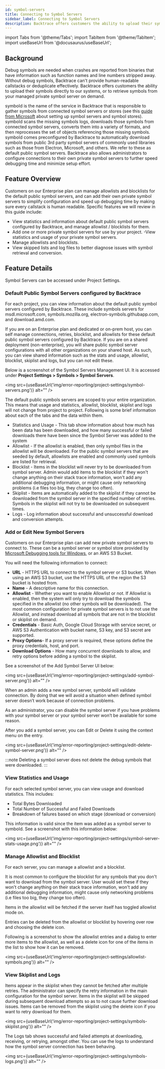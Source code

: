 ```yaml
---
id: symbol-servers
title: Connecting to Symbol Servers
sidebar_label: Connecting to Symbol Servers
description: Backtrace offers customers the ability to upload their symbols directly to our systems, or to retrieve symbols from your managed private symbol server on demand.
---
```


import Tabs from '@theme/Tabs';
import TabItem from '@theme/TabItem';
import useBaseUrl from '@docusaurus/useBaseUrl';

## Background

Debug symbols are needed when crashes are reported from binaries that have information such as function names and line numbers stripped away. Without debug symbols, Backtrace can't provide human-readable callstacks or deduplicate effectively. Backtrace offers customers the ability to upload their symbols directly to our systems, or to retrieve symbols from your managed private symbol server on demand.

symbold is the name of the service in Backtrace that is responsible to gather symbols from connected symbol servers or stores (see this [guide from Microsoft](https://docs.microsoft.com/en-us/windows/win32/debug/symbol-servers-and-symbol-stores) about setting up symbol servers and symbol stores). symbold scans the missing symbols logs, downloads those symbols from connected symbol servers, converts them into a variety of formats, and then reprocesses the set of objects referencing those missing symbols. symbold comes preconfigured by Backtrace to automatically download symbols from public 3rd party symbol servers of commonly used libraries such as those from Electron, Microsoft, and others. We refer to these as default public symbol servers. Backtrace also allows administrators to configure connections to their own private symbol servers to further speed debugging time and minimize setup effort.

## Feature Overview

Customers on our Enterprise plan can manage allowlists and blocklists for the default public symbol servers, and can add their own private symbol servers to simplify configuration and speed up debugging time by making sure every callstack is human readable. Specific features we will review in this guide include:

- View statistics and information about default public symbol servers configured by Backtrace, and manage allowlist / blocklists for them.
- Add one or more private symbol servers for use by your project.
  -View statistics and usage of your private symbol servers.
- Manage allowlists and blocklists.
- View skipped lists and log files to better diagnose issues with symbol retrieval and conversion.

## Feature Details

Symbol Servers can be accessed under Project Settings.

### Default Public Symbol Servers configured by Backtrace

For each project, you can view information about the default public symbol servers configured by Backtrace. These include symbols servers for msdl.microsoft.com, symbols.mozilla.org, electron-symbols.githubapp.com, and download.amd.com.

If you are on an Enterprise plan and dedicated or on-prem host, you can self manage connections, retries, blocklist, and allowlists for these default public symbol servers configured by Backtrace. If you are on a shared deployment (non-enterprise), you will share public symbol server configurations with all other organizations on your shared host. As such, you can view shared information such as the stats and usage, allowlist, blocklist, skiplist and logs, but you can not edit these.

Below is a screenshot of the Symbol Servers Management UI. It is accessed under **Project Settings > Symbols > Symbol Servers**.

<img src={useBaseUrl('img/error-reporting/project-settings/symbol-servers.png')} alt="" />

The default public symbols servers are scoped to your entire organization. This means that usage and statistics, allowlist, blocklist, skiplist and logs will not change from project to project. Following is some brief information about each of the tabs and the data within them.

- Statistics and Usage - This tab show information about how much has been data has been downloaded, and how many successful or failed downloads there have been since the Symbol Server was added to the system
- Allowlist - If the allowlist is enabled, then only symbol files in the allowlist will be downloaded. For the public symbol servers that are seeded by default, allowlists are enabled and commonly used symbols are listed for retrieval.
- Blocklist - Items in the blocklist will never try to be downloaded from symbol server. Admin would add items to the blocklist if they won't change anything on their stack trace information, won't add any additional debugging information, or might cause only networking problems (i.e files too big, they change too often).
- Skiplist - Items are automatically added to the skiplist if they cannot be downloaded from the symbol server in the specified number of retries. Symbols in the skiplist will not try to be downloaded on subsequent times.
- Logs - Log information about successful and unsuccessful download and conversion attempts.

### Add or Edit New Symbol Servers

Customers on our Enterprise plan can add new private symbol servers to connect to. These can be a symbol server or symbol store provided by [Microsoft Debugging tools for Windows](https://docs.microsoft.com/en-us/windows/win32/debug/symbol-servers-and-symbol-stores), or an AWS S3 Bucket.

You will need the following information to connect:

- **URL** - HTTPS URL to connect to the symbol server or S3 bucket. When using an AWS S3 bucket, use the HTTPS URL of the region the S3 bucket is hosted from.
- **Name** - A descriptive name for this connection.
- **Allowlist** - Whether you want to enable Allowlist or not. If Allowlist is enabled, then the system will only try to download the symbols specified in the allowlist (no other symbols will be downloaded). The most common configuration for private symbol servers is to not use the Allowlist, and instead download all symbols that are not in the blocklist or skiplist on demand.
- **Credentials** - Basic Auth, Google Cloud Storage with service secret, or AWS S3 Authentication with bucket name, S3 key, and S3 secret are supported.
- **Proxy Options**- If a proxy server is required, these options define the proxy credentials, host, and port.
- **Download Options** - How many concurrent downloads to allow, and retry options before adding a symbol to the skiplist.

See a screenshot of the Add Symbol Server UI below:

<img src={useBaseUrl('img/error-reporting/project-settings/add-symbol-server.png')} alt="" />

When an admin adds a new symbol server, symbold will validate connection. By doing that we will avoid a situation when defined symbol server doesn’t work because of connection problems.

As an administrator, you can disable the symbol server if you have problems with your symbol server or your symbol server won’t be available for some reason.

After you add a symbol server, you can Edit or Delete it using the context menu on the entry.

<img src={useBaseUrl('img/error-reporting/project-settings/edit-delete-symbol-server.png')} alt="" />

:::note
Deleting a symbol server does not delete the debug symbols that were downloaded.
:::

### View Statistics and Usage

For each selected symbol server, you can view usage and download statistics. This includes:

- Total Bytes Downloaded
- Total Number of Successful and Failed Downloads
- Breakdown of failures based on which stage (download or conversion)

This information is valid since the item was added as a symbol server to symbold. See a screenshot with this information below:

<img src={useBaseUrl('img/error-reporting/project-settings/symbol-server-stats-usage.png')} alt="" />

### Manage Allowlist and Blocklist

For each server, you can manage a allowlist and a blocklist.

It is most common to configure the blocklist for any symbols that you don't want to download from the symbol server. User would set these if they won't change anything on their stack trace information, won't add any additional debugging information, might cause only networking problems (i.e files too big, they change too often).

Items in the allowlist will be fetched if the server itself has toggled allowlist mode on.

Entries can be deleted from the allowlist or blocklist by hovering over row and choosing the delete icon.

Following is a screenshot to show the allowlist entries and a dialog to enter more items to the allowlist, as well as a delete icon for one of the items in the list to show how it can be removed.

<img src={useBaseUrl('img/error-reporting/project-settings/allowlist-symbols.png')} alt="" />

### View Skiplist and Logs

Items appear in the skiplist when they cannot be fetched after multiple retries. The administrator can specify the retry information in the main configuration for the symbol server. Items in the skiplist will be skipped during subsequent download attempts so as to not cause further download issues. Items can be removed from the skiplist using the delete icon if you want to retry download for them.

<img src={useBaseUrl('img/error-reporting/project-settings/symbols-skiplist.png')} alt="" />

The Logs tab shows successful and failed attempts at downloading, receiving, or retrying, amongst other. You can use the logs to understand how the symbol server connection has been behaving.

<img src={useBaseUrl('img/error-reporting/project-settings/symbols-logs.png')} alt="" />
